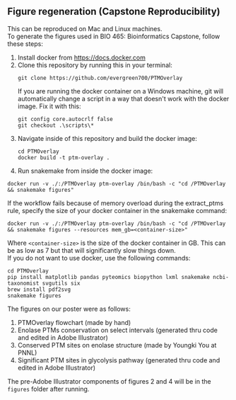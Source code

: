 ## Figure regeneration (Capstone Reproducibility)
This can be reproduced on Mac and Linux machines.\
To generate the figures used in BIO 465: Bioinformatics Capstone, follow these steps: 
1. Install docker from https://docs.docker.com
2. Clone this repository by running this in your terminal:
   ```
   git clone https://github.com/evergreen700/PTMOverlay
   ```
   If you are running the docker container on a Windows machine, git will automatically change a script in a way that doesn't work with the docker image. Fix it with this:
   ```
   git config core.autocrlf false
   git checkout .\scripts\*
   ```
3. Navigate inside of this repository and build the docker image:
   ```
   cd PTMOverlay
   docker build -t ptm-overlay .
   ```
4. Run snakemake from inside the docker image:  
  ```
  docker run -v ./:/PTMOverlay ptm-overlay /bin/bash -c "cd /PTMOverlay && snakemake figures"
  ```
If the workflow fails because of memory overload during the extract_ptms rule, specify the size of your docker container in the snakemake command:
  ```
  docker run -v ./:/PTMOverlay ptm-overlay /bin/bash -c "cd /PTMOverlay && snakemake figures --resources mem_gb=<container-size>"
  ```
Where `<container-size>` is the size of the docker container in GB. This can be as low as 7 but that will significantly slow things down.\
If you do not want to use docker, use the following commands:
   ```
   cd PTMOverlay
   pip install matplotlib pandas pyteomics biopython lxml snakemake ncbi-taxonomist svgutils six
   brew install pdf2svg
   snakemake figures
   ```

The figures on our poster were as follows:
1. PTMOverlay flowchart (made by hand)
2. Enolase PTMs conservation on select intervals (generated thru code and edited in Adobe Illustrator)
3. Conserved PTM sites on enolase structure (made by Youngki You at PNNL)
4. Significant PTM sites in glycolysis pathway (generated thru code and edited in Adobe Illustrator)

The pre-Adobe Illustrator components of figures 2 and 4 will be in the `figures` folder after running.
